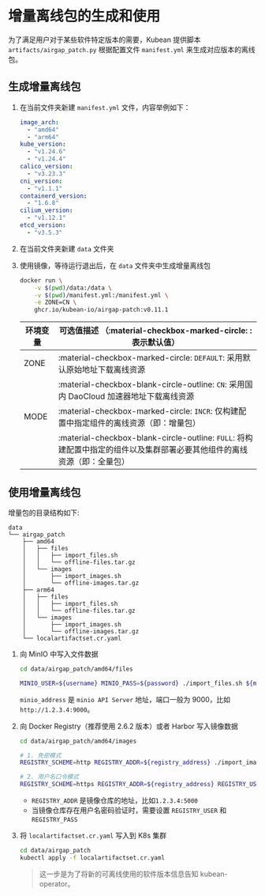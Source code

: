 # 增量离线包的生成和使用

为了满足用户对于某些软件特定版本的需要，Kubean 提供脚本 `artifacts/airgap_patch.py` 根据配置文件 `manifest.yml`
来生成对应版本的离线包。

## 生成增量离线包

1. 在当前文件夹新建 `manifest.yml` 文件，内容举例如下：

    ```yaml
    image_arch:
      - "amd64"
      - "arm64"
    kube_version:
      - "v1.24.6"
      - "v1.24.4"
    calico_version:
      - "v3.23.3"
    cni_version:
      - "v1.1.1"
    containerd_version:
      - "1.6.8"
    cilium_version:
      - "v1.12.1"
    etcd_version:
      - "v3.5.3"
    ```

2. 在当前文件夹新建 `data` 文件夹

3. 使用镜像，等待运行退出后，在 `data` 文件夹中生成增量离线包

    ```bash
    docker run \
        -v $(pwd)/data:/data \
        -v $(pwd)/manifest.yml:/manifest.yml \
        -e ZONE=CN \
        ghcr.io/kubean-io/airgap-patch:v0.11.1
    ```

    | 环境变量 | 可选值描述 （:material-checkbox-marked-circle: :表示默认值） |
    | ----------- | ------------------------------------ |
    | ZONE | :material-checkbox-marked-circle: `DEFAULT`: 采用默认原始地址下载离线资源  |
    |      | :material-checkbox-blank-circle-outline: `CN`: 采用国内 DaoCloud 加速器地址下载离线资源 |
    | MODE | :material-checkbox-marked-circle: `INCR`: 仅构建配置中指定组件的离线资源（即：增量包）|
    |      | :material-checkbox-blank-circle-outline:  `FULL`: 将构建配置中指定的组件以及集群部署必要其他组件的离线资源（即：全量包）|

## 使用增量离线包

增量包的目录结构如下:

```
data
└── airgap_patch
    ├── amd64
    │   ├── files
    │   │   ├── import_files.sh
    │   │   └── offline-files.tar.gz
    │   └── images
    │       ├── import_images.sh
    │       └── offline-images.tar.gz
    ├── arm64
    │   ├── files
    │   │   ├── import_files.sh
    │   │   └── offline-files.tar.gz
    │   └── images
    │       ├── import_images.sh
    │       └── offline-images.tar.gz
    └── localartifactset.cr.yaml
```

1. 向 MinIO 中写入文件数据

    ```bash
    cd data/airgap_patch/amd64/files
   
    MINIO_USER=${username} MINIO_PASS=${password} ./import_files.sh ${minio_address}
    ```

    `minio_address` 是 `minio API Server` 地址，端口一般为 9000，比如 `http://1.2.3.4:9000`。

2. 向 Docker Registry（推荐使用 2.6.2 版本）或者 Harbor 写入镜像数据

    ```bash
    cd data/airgap_patch/amd64/images

    # 1. 免密模式
    REGISTRY_SCHEME=http REGISTRY_ADDR=${registry_address} ./import_images.sh

    # 2. 用户名口令模式
    REGISTRY_SCHEME=https REGISTRY_ADDR=${registry_address} REGISTRY_USER=${username} REGISTRY_PASS=${password} ./import_images.sh
    ```

    * `REGISTRY_ADDR` 是镜像仓库的地址，比如`1.2.3.4:5000`
    * 当镜像仓库存在用户名密码验证时，需要设置 `REGISTRY_USER` 和 `REGISTRY_PASS`

3. 将 `localartifactset.cr.yaml` 写入到 K8s 集群

    ```bash
    cd data/airgap_patch
    kubectl apply -f localartifactset.cr.yaml
    ```

    > 这一步是为了将新的可离线使用的软件版本信息告知 kubean-operator。
